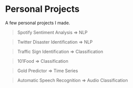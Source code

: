 # Personal Projects
A few personal projects I made.

> Spotify Sentiment Analysis => NLP 

> Twitter Disaster Identification => NLP 

> Traffic Sign Identification => Classification

> 101Food => Classification

> Gold Predictor => Time Series  

> Automatic Speech Recognition => Audio Classification 



